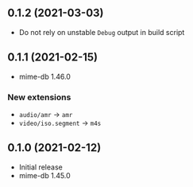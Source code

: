 ## 0.1.2 (2021-03-03)
- Do not rely on unstable `Debug` output in build script

## 0.1.1 (2021-02-15)
- mime-db 1.46.0

### New extensions
- `audio/amr` → `amr`
- `video/iso.segment` → `m4s`

## 0.1.0 (2021-02-12)
- Initial release
- mime-db 1.45.0
